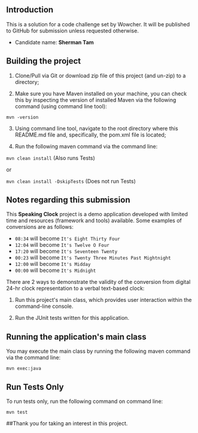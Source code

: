 ## Introduction
This is a solution for a code challenge set by Wowcher. It will be 
published to GitHub for submission unless requested otherwise.
- Candidate name: **Sherman Tam**


## Building the project
1) Clone/Pull via Git or download zip file of this project (and un-zip) 
to a directory;


2) Make sure you have Maven installed on your machine, you can check 
this by inspecting the version of installed Maven via the following
command (using command line tool):

``mvn -version``

3) Using command line tool, navigate to the root directory where this
README.md file and, specifically, the pom.xml file is located;

4) Run the following maven command via the command line:

``mvn clean install``    (Also runs Tests)

or

``mvn clean install -DskipTests``    (Does not run Tests)



## Notes regarding this submission
This **Speaking Clock** project is a demo application developed with 
limited time and resources (framework and tools) available. Some examples
of conversions are as follows:
- ``08:34`` will become ``It's Eight Thirty Four``
- ``12:04`` will become ``It's Twelve O Four``
- ``17:20`` will become ``It's Seventeen Twenty``
- ``00:23`` will become ``It's Twenty Three Minutes Past Mightnight``
- ``12:00`` will become ``It's Midday``
- ``00:00`` will become ``It's Midnight``

There are 2 ways to demonstrate the validity of the conversion from digital 
24-hr clock representation to a verbal text-based clock:

1) Run this project's main class, which provides user interaction within 
the command-line console.


2) Run the JUnit tests written for this application.



## Running the application's main class
You may execute the main class by running the following maven command via 
the command line:

``mvn exec:java``


## Run Tests Only
To run tests only, run the following command on command line:

``mvn test``




##Thank you for taking an interest in this project.

